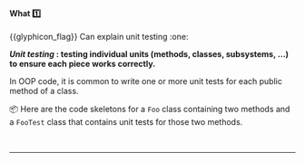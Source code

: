 <div id="title">

#### What :one:

<span id="prereqs"></span>

</div>
<span id="outcomes">{{glyphicon_flag}} Can explain unit testing :one:</span>

<div id="body">

**_Unit testing_ : testing individual units (methods, classes, subsystems, ...) to ensure each piece works correctly.**
 
In OOP code, it is common to write one or more unit tests for each public method of a class.

<tip-box> 

:package: Here are the code skeletons for a `Foo` class containing two methods and a `FooTest` class that contains unit tests for those two methods.

<tabs> 
  <tab header="Java">

<include src="exampleTestCode-java.md" />
  </tab>
  <tab header="Python">

<include src="exampleTestCode-python.md" />
</tab>
</tabs><hr>
</tip-box>



</div>

<div id="extras">
  <include src="resources.md" />
</div>